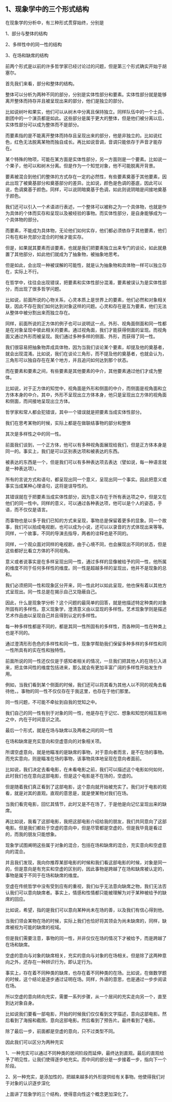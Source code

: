 <h2>1、现象学中的三个形式结构</h2><p data-pid="DWHsFtuQ">在现象学的分析中，有三种形式贯穿始终，分别是</p><p data-pid="1QjWHwjs">1、部分与整体的结构</p><p data-pid="apyxgp-F">2、多样性中的同一性的结构</p><p data-pid="8NGoucXq">3、在场和缺席的结构</p><p data-pid="y7dRwHnh">前两个形式是以前的许多哲学家已经讨论过的问题，但是第三个形式确实开始于胡塞尔。</p><p data-pid="AzJtNUc3">首先我们来看，部分和整体的结构。</p><p data-pid="NCn-lLLj">整体可以分析为两种不同的部分，分别是实体性部分和要素。实体性部分就是能够离开整体而持存并且被呈现出来的部分，他们是独立的部分。</p><p data-pid="tCzpBZMJ">比如说树叶和果实，他们可以从树木中分离且保持独立。同样队伍中的一个士兵、剧团中的一个演员都是如此。这些部分是属于更大的整体，但是他们被分离以后，实体性部分可以成为整体而不是部分。</p><p data-pid="SbHWw3wY">而要素指的是不能离开整体而持存且呈现出来的部分，他是非独立的。比如说红色，红色无法脱离某物而独自成长。再比如说音调，音调只能依存于声音才能存在。</p><p data-pid="xpfy5zgD">某个特殊的物项，可能在某方面是实体性部分，另一方面则是一个要素。比如说一个果子，他可以和树木分离。但是作为一个知觉对象，他不可能脱离开背景。</p><p data-pid="Lkgi_Apo">要素被混合到他们的整体的方式存在一定的必然性，有些要素奠基于其他要素，因此出现了被奠基部分和奠基部分的差异。比如说，颜色是色调的基底，因此可以说，色调奠基于颜色。同样，可以说阴暗奠基于色调，如此则说阴暗是间接地奠基于颜色。</p><p data-pid="vwNBT-E9">我们还可以引入一个术语进行表述，一个整体可以被称之为一个具体物，也就是作为具体的个体而实存和呈现以及被经验的事物。而实体性部分，是自身能够成为一个具体物的部分。</p><p data-pid="kB9ju5c5">而要素，不能成为具体物，无论他们如何实存，他们都必须依存于其他要素，他们只有在和补充部分混合的时候才能实存。</p><p data-pid="8t_AX7Nr">但是，如果就其要素而谈要素，也就是我们把要素独立出来专门的谈论，如此就悬置了其他部分，如此他们就成为了抽象物，被抽象地思考。</p><p data-pid="wMDpGFIO">但是如此，会出现一种被误解的可能性，就是认为抽象物和具体物一样可以独立存在，实际上不行。</p><p data-pid="ivSnze61">在哲学中，往往会出现错误，把要素和实体性部分混淆，要素被误认为是实体性部分，而出现了很多哲学问题。</p><p data-pid="iSHke5Ko">比如说，前面所说的心物关系，心灵本质上是世界上的要素，他们必然和对象相关联，因此不存在我们如何达到对象这样的问题。心灵和存在是互为要素，他们无法从整体中被分割出来而独立存在。</p><p data-pid="7p4JrHNz">同样，前面所说的正方体的例子也可以说明这一点。外形、视角面侧面和同一性都是在对象呈现中彼此相关的要素。通过视角面，我们才能获得侧面的呈现。而视角面又通过外形而被呈现。我们通过多种多样的侧面、外形，而获得了同一性。</p><p data-pid="GFT7oYyx">我们很容易把抽象物弄成具体物，因为当我们谈论某个要素，却提及他的奠基者，就会出现混淆。比如说，我们在谈论三角形，而不提及他的奠基者，也就会认为，三角形可以独自存在在某个地方，并且追问如何达到那个状态。</p><p data-pid="CzBQZD7i">而在要素和要素之间，有些要素是其他要素的中介，其他要素通过他们才成为整体。</p><p data-pid="kRiJ7LCM">比如说，对于正方体的知觉中，视角面是外形和侧面的中介，而侧面是视角面和立方体本身的中介。其中，外形不呈现出立方体本身，他只是呈现出立方体的视角面和侧面，而间接地呈现出立方体。</p><p data-pid="MKf-vVA3">哲学家和常人都会犯错误，其中一个错误就是把要素当成实体性部分。</p><p data-pid="WdJblf9C">我们在思考某物的时候，实际上都是在做联结事物的部分和整体</p><p data-pid="7xFEEht1">其次是多样性之中的同一性。</p><p data-pid="qvNenJty">前面我们谈到，一个正方体，他可以有多种视角面展现给我们，但是正方体本身是同一的。事实上，我们是可以区别表达项和被表达的东西。</p><p data-pid="ZjBAMlqq">被表达的东西是一个，但是我们可以有多种表达项去表达（譬如说，每一种语言就是一种表达项）。</p><p data-pid="e4aPE0h2">所有的言说方式和语句，都呈现出同一个意义，呈现出同一个事实。因此把意义或事实当成某种心理语句，这将是误导性的。</p><p data-pid="e8YVBfvR">其错误就在于把要素当成实体性部分，因为意义存在于所有表达项之中，但是又在他们的同一性中。同样的意义，可以通过各种表达项，他可以是个人的姿态，手语，而不仅仅是语言。</p><p data-pid="qUA0yxVM">而事物也是以多于我们已知的方式来呈现，事物总是保留着更多的显象。同一个故事，我们可以拍成电视剧，也可以成为小说，还可以以录音的方式体现出来等等。同样，一个故事，不同的导演去指导，两者的诠释也是不同的。</p><p data-pid="vy0ixCJ_">同样，一个观众面对同样的电视剧，由于心境不同，也会展现出不同的状态，但是这些都好比看立方体的不同视角。</p><p data-pid="NeyXTOOm">意义或者说事实是在多样呈现出同一性，通过多样的显像被给予的同一性，他所属的维度不同于任何多样性的维度。同一性是超越多样的呈现出，他并不是现象的总和。</p><p data-pid="xI3Myah0">我们必须把同一性和现象区分开来，同一性此时以如此呈现，他也保有着以其他方式呈现出。同一性总是在揭示自己又隐蔽自己。</p><p data-pid="nb65ypng">因此，什么是现象学分析？这个问题的最简单的回答，就是他描述特定种类的对象所固有的多样性。意义现象学，澄清意义由以显现的多样性。艺术现象学则是描述艺术作品由以呈现自己并且得到认定的多样性。</p><p data-pid="HGM_CMZN">每一种多样性都是不同的，都是其同一性所固有的多样性，而各种同一性在种类上也是不同的。</p><p data-pid="6xWNOLbF">通过澄清形形色色的多样性和同一性，现象学帮助我们保留多种多样的多样性和同一性所具有的实在性和独特性。</p><p data-pid="EQa9zvFC">前面所说的同一性还仅仅是于感知者相关的情况，一旦我们把其他人的在场引入进来，把主体间性的维度包括进来，那么就会有更加丰富广阔的多样性开始发生作用。</p><p data-pid="gLSOegWy">例如，当我们看到某个侧面的时候，我们还可以将其看为其他人以不同的视角去看待他，。事物的同一性不仅仅存在于我这里，也存在于他们那里。</p><p data-pid="4WFD3fBi">同一性问题，不可能不牵扯到自我的觉知之中。</p><p data-pid="zYQk8y_u">我们自己的同一性有别于对象的同一性，他是存在于记忆、想象和知觉的相互影响之中，内在于时间意识之流。</p><p data-pid="RfOeokBT">最后一个形式，就是在场与缺席以及两者之间的同一性</p><p data-pid="2wljyuiy">在场和缺席是充实意向和空虚意向的对象相关项。</p><p data-pid="CQRy1oly">所谓空虚意向，就是他瞄准的是缺席的事物，对于意向者而言，是不在场的事物。而充实意向，则是瞄准在场的事物，该事物具体地呈现在意向者面前。</p><p data-pid="gNAMNczo">比如说，我们决定去看电影，在未看电影之前，我们可以描述这个电影如何如何，此时我们也在意向这部电影，但是这个电影是不在场的，空虚的。</p><p data-pid="KPh_a9jx">但是随着我们真正看到了这部电影，这个意向就开始被充实了。我们对于电影的观看，就是对其的直观。直观的意思是，就是使某物对我们在场。</p><p data-pid="ldV1qTTS">当我们看完电影，回忆其情节，此时又是不在场了，于是他是向记忆呈现出来的缺席。</p><p data-pid="eHHnYXzn">再比如说，我看了这部电影，我把这部电影介绍给我的朋友，我们共同意向了这部电影。但是我们都处于空虚的意向中，但是尽管都是空虚的，但是我毕竟是看过的，而我的朋友只能想象。</p><p data-pid="8Fq3qcLM">现象学试图阐明这些属于对象的混合，包括在场和缺席的混合，充实意向和空虚意向的混合。</p><p data-pid="llmsnQlq">并且我们发现，我向你推荐某部电影的时候和我们看这部电影的时候，对象是同一的，但是意向是有充实和空虚的区别的，因此事物是跨越了在场和缺席被认定的，事物是属于不同于在场和缺席的维度。</p><p data-pid="1prmfUrc">空虚在传统哲学中没有受到应有的重视，我们似乎无法意向缺席之物，我们无法否认我们可以意向缺席者。事实上，情感和性情都只能被理解为对于某种被给予的缺席的回应。</p><p data-pid="S_H3kwNZ">比如说，希望，指的是我们可以意向某种尚未在场的善，以及我们有信心得到他。</p><p data-pid="4ewRjVqT">当我们领会某物在场的时候，实际上我们也恰好将其领会为尚未缺席的，同样，缺席被视为可能的缺席的视域。</p><p data-pid="KGRwACJ3">但是我们需要注意，事物的同一性，并非仅仅在场的情况下才被给予，而是跨越了在场和缺席。</p><p data-pid="GM2KfQvG">空虚的意向与对象的缺席相关，充实的意向与对象的在场相关。但是除了这两种意向之外，还存在一种辨识行为，即认定行为。</p><p data-pid="dm9ZuI14">事实上，存在着不同种类的缺席，也存在着不同种类的在场。比如说，在做数学题的时候，这个结论是逐步通过证明在场。同样，外语的意思，也是通过一步步阅读在场。</p><p data-pid="gwx4sr9p">所以空虚的意向转向充实，需要一系列步骤，从一个居间的充实走向另一个，直至到达对象自身。</p><p data-pid="U3Q5BFHb">比如说我们要看一部电影，开始的时候我们仅仅看到文字描述，意向这部电影。然后看到了海报和截图，意向这部电影。然后看到了预告片。最终看到了电影。</p><p data-pid="eEKrg3ch">除了最后一步，前面都是空虚的意向，只不过类型不同。</p><p data-pid="5ulh6jVp">因此我们可以区分为两种充实</p><p data-pid="fI39GhxN">1、一种充实可以通过不同种类的居间阶段而延伸，最终达到直观。最后的直观给予了明见性，让我们使得逐步地充实。而中间的部分是一步接着一步，指向下一个阶段。</p><p data-pid="ysy_nx__">2、另一种充实，是添加性的，把越来越多的外形提供给有关事物。他使得我们对于对象的认识逐步深化</p><p data-pid="oHNmtFVZ">上面讲了现象学的三个结构，使得意向性这个概念更加深化了。</p><p></p>